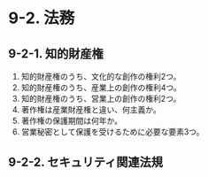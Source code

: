 # 9-2. 法務

## 9-2-1. 知的財産権

1. 知的財産権のうち、文化的な創作の権利2つ。
2. 知的財産権のうち、産業上の創作の権利4つ。
3. 知的財産権のうち、営業上の創作の権利2つ。
4. 著作権は産業財産権と違い、何主義か。
5. 著作権の保護期間は何年か。
6. 営業秘密として保護を受けるために必要な要素3つ。

## 9-2-2. セキュリティ関連法規

